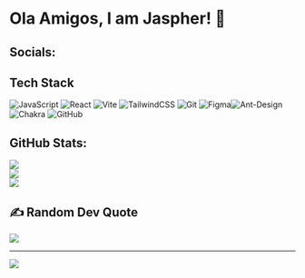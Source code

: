 # Ola Amigos, I am Jaspher! 👋 



## Socials:

## Tech Stack

 ![JavaScript](https://img.shields.io/badge/javascript-%23323330.svg?style=for-the-badge&logo=javascript&logoColor=%23F7DF1E ) ![React](https://img.shields.io/badge/react-%2320232a.svg?style=for-the-badge&logo=react&logoColor=%2361DAFB) ![Vite](https://img.shields.io/badge/vite-%23646CFF.svg?style=for-the-badge&logo=vite&logoColor=white) ![TailwindCSS](https://img.shields.io/badge/tailwindcss-%2338B2AC.svg?style=for-the-badge&logo=tailwind-css&logoColor=white)  ![Git](https://img.shields.io/badge/git-%23F05033.svg?style=for-the-badge&logo=git&logoColor=white) ![Figma](https://img.shields.io/badge/figma-%23F24E1E.svg?style=for-the-badge&logo=figma&logoColor=white)![Ant-Design](https://img.shields.io/badge/-AntDesign-%230170FE?style=for-the-badge&logo=ant-design&logoColor=white) ![Chakra](https://img.shields.io/badge/chakra-%234ED1C5.svg?style=for-the-badge&logo=chakraui&logoColor=white) ![GitHub](https://img.shields.io/badge/github-%23121011.svg?style=for-the-badge&logo=github&logoColor=white) 



## GitHub Stats:
![](https://github-readme-stats.vercel.app/api?username=dev-jasp&theme=dark&hide_border=false&include_all_commits=true&count_private=true)<br/>
![](https://github-readme-streak-stats.herokuapp.com/?user=dev-jasp&theme=dark&hide_border=false)<br/>
![](https://github-readme-stats.vercel.app/api/top-langs/?username=dev-jasp&theme=dark&hide_border=false&include_all_commits=true&count_private=true&layout=compact)

## ✍️ Random Dev Quote
![](https://quotes-github-readme.vercel.app/api?type=horizontal&theme=tokyonight)

---
[![](https://visitcount.itsvg.in/api?id=dev-jasp&icon=0&color=0)](https://visitcount.itsvg.in)


